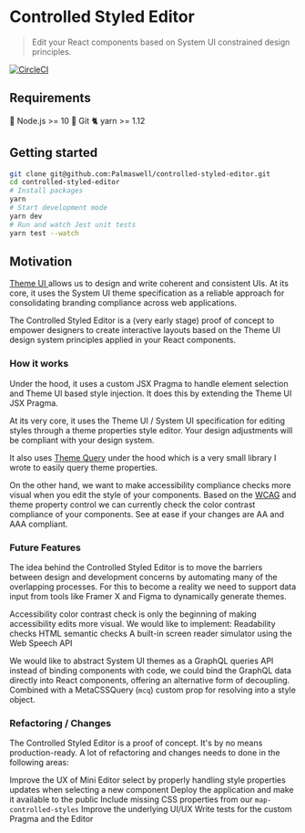 # Controlled Styled Editor

> Edit your React components based on System UI constrained design principles. 

[![CircleCI](https://circleci.com/gh/Palmaswell/controlled-styled-editor.svg?style=svg)](https://circleci.com/gh/Palmaswell/controlled-styled-editor)

## Requirements

🚀 Node.js >= 10
🌲 Git
🐈 yarn >= 1.12


## Getting started

```bash
git clone git@github.com:Palmaswell/controlled-styled-editor.git
cd controlled-styled-editor
# Install packages
yarn
# Start development mode
yarn dev
# Run and watch Jest unit tests
yarn test --watch
```


## Motivation

[Theme UI ](https://theme-ui.com/)  allows us to design and write coherent and consistent UIs. At its core, it uses the System UI theme specification as a reliable approach for consolidating branding compliance across web applications. 

The Controlled Styled Editor is a (very early stage) proof of concept to empower designers to create interactive layouts based on the Theme UI design system principles applied in your React components.

### How it works
Under the hood, it uses a custom JSX Pragma to handle element selection and Theme UI based style injection. It does this by extending the Theme UI JSX Pragma.

At its very core, it uses the Theme UI / System UI specification for editing styles through a theme properties style editor. Your design adjustments will be compliant with your design system.

It also uses [Theme Query](https://github.com/woodlike/wdlk/tree/master/packages/theme-query) under the hood which is a very small library I wrote to easily query theme properties.

On the other hand, we want to make accessibility compliance checks more visual when you edit the style of your components. Based on the [WCAG](https://www.w3.org/WAI/standards-guidelines/wcag/) and theme property control we can currently check the color contrast compliance of your components. See at ease if your changes are AA and AAA compliant.

### Future Features

The idea behind the Controlled Styled Editor is to move the barriers between design and development concerns by automating many of the overlapping processes. For this to become a reality we need to support data input from tools like Framer X and Figma to dynamically generate themes. 

Accessibility color contrast check is only the beginning of making accessibility edits more visual. We would like to implement:
Readability checks
HTML semantic checks
A built-in screen reader simulator using the Web Speech API

We would like to abstract System UI themes as a GraphQL queries API instead of binding components with code, we could bind the GraphQL data directly into React components, offering an alternative form of decoupling. Combined with a MetaCSSQuery (`mcq`) custom prop for resolving into a style object.

### Refactoring / Changes
The Controlled Styled Editor is a proof of concept. It's by no means production-ready.   A lot of refactoring and changes needs to done in the following areas:

Improve the UX of Mini Editor select by properly handling style properties updates when selecting a new component
Deploy the application and make it available to the public
Include missing CSS properties from our `map-controlled-styles`
Improve the underlying UI/UX
Write tests for the custom Pragma and the Editor


